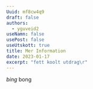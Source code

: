 ```yaml
---
Uuid: mf8cw4q9
draft: false
authors:
  - yguveid2
useNamn: false
usePost: false
useUtskott: true
title: Mer Information
date: 2023-01-17
excerpt: "fett koolt utdrag\r"
---
```

*bing* bong